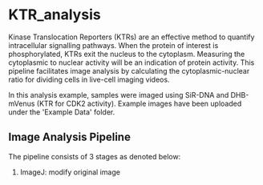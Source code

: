 # KTR_analysis

Kinase Translocation Reporters (KTRs) are an effective method to quantify intracellular signalling pathways. When the protein of interest is phosphorylated, KTRs exit the nucleus to the cytoplasm. Measuring the cytoplasmic to nuclear activity will be an indication of protein activity. This pipeline facilitates image analysis by calculating the cytoplasmic-nuclear ratio for dividing cells in live-cell imaging videos. 

In this analysis example, samples were imaged using SiR-DNA and DHB-mVenus (KTR for CDK2 activity). Example images have been uploaded under the 'Example Data' folder.

## Image Analysis Pipeline 

The pipeline consists of 3 stages as denoted below: 
1. ImageJ: modify original image
